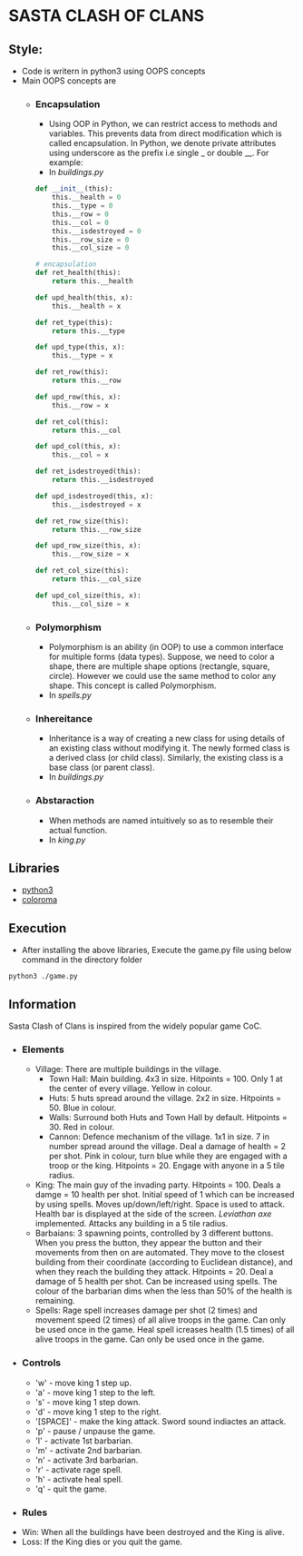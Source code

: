 # SASTA CLASH OF CLANS

## Style:
+ Code is writern in python3 using OOPS concepts
+ Main OOPS concepts are
    - ###  Encapsulation
        - Using OOP in Python, we can restrict access to methods and variables. This prevents data from direct modification which is called encapsulation. In Python, we denote private attributes using underscore as the prefix i.e single _ or double __.
        For example:
        - In *buildings.py*
        ```python
        def __init__(this):
            this.__health = 0
            this.__type = 0
            this.__row = 0
            this.__col = 0
            this.__isdestroyed = 0
            this.__row_size = 0
            this.__col_size = 0

        # encapsulation
        def ret_health(this):
            return this.__health

        def upd_health(this, x):
            this.__health = x

        def ret_type(this):
            return this.__type

        def upd_type(this, x):
            this.__type = x

        def ret_row(this):
            return this.__row

        def upd_row(this, x):
            this.__row = x

        def ret_col(this):
            return this.__col

        def upd_col(this, x):
            this.__col = x

        def ret_isdestroyed(this):
            return this.__isdestroyed

        def upd_isdestroyed(this, x):
            this.__isdestroyed = x

        def ret_row_size(this):
            return this.__row_size

        def upd_row_size(this, x):
            this.__row_size = x

        def ret_col_size(this):
            return this.__col_size

        def upd_col_size(this, x):
            this.__col_size = x
        ```

    - ### Polymorphism
        - Polymorphism is an ability (in OOP) to use a common interface for multiple forms (data types).
            Suppose, we need to color a shape, there are multiple shape options (rectangle, square, circle). However we could use the same method to color any shape. This concept is called Polymorphism.
        - In *spells.py*
    - ### Inhereitance
        - Inheritance is a way of creating a new class for using details of an existing class without modifying it. The newly formed class is a derived class (or child class). Similarly, the existing class is a base class (or parent class).
        - In *buildings.py*
    - ### Abstaraction
        - When methods are named intuitively so as to resemble their actual function. 
        - In *king.py*

## Libraries
+ [python3](https://www.python.org/downloads/)
+ [coloroma](https://pypi.org/project/colorama/)
## Execution
+ After installing the above libraries, Execute the game.py file using below command in the directory folder
```
python3 ./game.py
```

## Information
Sasta Clash of Clans is inspired from the widely popular game CoC. 

+ ### Elements
    - Village: There are multiple buildings in the village.
        - Town Hall: Main building. 4x3 in size. Hitpoints = 100. Only 1 at the center of every village. Yellow in colour.
        - Huts: 5 huts spread around the village. 2x2 in size. Hitpoints = 50. Blue in colour.
        - Walls: Surround both Huts and Town Hall by default. Hitpoints = 30. Red in colour. 
        - Cannon: Defence mechanism of the village. 1x1 in size. 7 in number spread around the village. Deal a damage of health = 2 per shot. Pink in colour, turn blue while they are engaged with a troop or the king. Hitpoints = 20. Engage with anyone in a 5 tile radius.
    - King: The main guy of the invading party. Hitpoints = 100. Deals a damge = 10 health per shot. Initial speed of 1 which can be increased by using spells. Moves up/down/left/right. Space is used to attack. Health bar is displayed at the side of the screen. *Leviathan axe* implemented. Attacks any building in a 5 tile radius. 
    - Barbaians: 3 spawning points, controlled by 3 different buttons. When you press the button, they appear the button and their movements from then on are automated. They move to the closest building from their coordinate (according to Euclidean distance), and when they reach the building they attack. Hitpoints = 20. Deal a damage of 5 health per shot. Can be increased using spells. The colour of the barbarian dims when the less than 50% of the health is remaining.
    - Spells: Rage spell increases damage per shot (2 times) and movement speed (2 times) of all alive troops in the game. Can only be used once in the game. Heal spell icreases health (1.5 times) of all alive troops in the game. Can only be used once in the game.

+ ### Controls
    - 'w' - move king 1 step up.
    - 'a' - move king 1 step to the left.
    - 's' - move king 1 step down.
    - 'd' - move king 1 step to the right.
    - '[SPACE]' - make the king attack. Sword sound indiactes an attack.
    - 'p' - pause / unpause the game.
    - 'l' - activate 1st barbarian.
    - 'm' - activate 2nd barbarian.
    - 'n' - activate 3rd barbarian.
    - 'r' - activate rage spell.
    - 'h' - activate heal spell.
    - 'q' - quit the game.

+ ### Rules
 - Win: When all the buildings have been destroyed and the King is alive.
 - Loss: If the King dies or you quit the game.